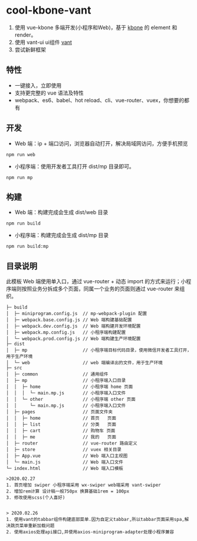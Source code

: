 # cool-kbone-vant
1. 使用 vue-kbone 多端开发(小程序和Web)，基于 [kbone](https://github.com/wechat-miniprogram/kbone) 的 element 和 render。
2. 使用 vant-ui ui组件 [vant](https://github.com/youzan/vant)
3. 尝试新鲜框架

## 特性

* 一键接入，立即使用
* 支持更完整的 vue 语法及特性
* webpack、es6、babel、hot reload、cli、vue-router、vuex，你想要的都有

## 开发

* Web 端：ip + 端口访问，浏览器自动打开，解决局域网访问，方便手机预览
```
npm run web
```
* 小程序端：使用开发者工具打开 dist/mp 目录即可。

```
npm run mp
```
## 构建

* Web 端：构建完成会生成 dist/web 目录

```
npm run build
```

* 小程序端：构建完成会生成 dist/mp 目录

```
npm run build:mp
```

## 目录说明

此模板 Web 端使用单入口，通过 vue-router + 动态 import 的方式来运行；小程序端则按照业务分拆成多个页面，同属一个业务的页面则通过 vue-router 来组织。

```
├─ build
│  ├─ miniprogram.config.js  // mp-webpack-plugin 配置
│  ├─ webpack.base.config.js // Web 端构建基础配置
│  ├─ webpack.dev.config.js  // Web 端构建开发环境配置
│  ├─ webpack.mp.config.js   // 小程序端构建配置
│  └─ webpack.prod.config.js // Web 端构建生产环境配置
├─ dist
│  ├─ mp                     // 小程序端目标代码目录，使用微信开发者工具打开，用于生产环境
│  └─ web                    // web 端编译出的文件，用于生产环境
├─ src
│  ├─ common                 // 通用组件
│  ├─ mp                     // 小程序端入口目录
│  │  ├─ home                // 小程序端 home 页面
│  │  │  └─ main.mp.js       // 小程序端入口文件
│  │  └─ other               // 小程序端 other 页面
│  │     └─ main.mp.js       // 小程序端入口文件
│  ├─ pages                  // 页面文件夹
│  │  ├─ home                // 首页   页面
│  │  ├─ list                // 分类   页面
│  │  ├─ cart                // 购物车 页面
│  │  ├─ me                  // 我的   页面
│  ├─ router                 // vue-router 路由定义
│  ├─ store                  // vuex 相关目录
│  ├─ App.vue                // Web 端入口主视图
│  └─ main.js                // Web 端入口文件
└─ index.html                // Web 端入口模板

>2020.02.27
1. 首页增加 swiper 小程序端采用 wx-swiper web端采用 vant-swiper
2. 增加rem计算 设计稿一般750px 换算基础1rem = 100px
3. 修改使用scss(个人喜好)


> 2020.02.26
1. 使用vant的tabbar组件构建底部菜单.因为自定义tabbar,所以tabbar页面采用spa,解决跳页菜单重新加载问题
2. 使用axios处理api接口,并使用axios-miniprogram-adapter处理小程序兼容


